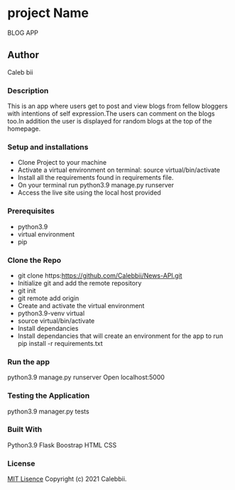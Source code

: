 # project Name
BLOG APP

## Author
Caleb bii
### Description
This is an app where users get to post and view blogs from fellow bloggers with intentions of self expression.The users can comment on the blogs too.In addition the user is displayed for random blogs at the top of the homepage.
### Setup and installations
* Clone Project to your machine
* Activate a virtual environment on terminal: source virtual/bin/activate
* Install all the requirements found in requirements file.
* On your terminal run python3.9 manage.py runserver
* Access the live site using the local host provided 
### Prerequisites
* python3.9
* virtual environment
* pip
### Clone the Repo 
* git clone https:https://github.com/Calebbii/News-API.git
* Initialize git and add the remote repository
* git init
* git remote add origin <your-repository-url>
* Create and activate the virtual environment
* python3.9-venv virtual
* source virtual/bin/activate
* Install dependancies
* Install dependancies that will create an environment for the app to run pip install -r requirements.txt

### Run the app
python3.9 manage.py runserver
Open localhost:5000

### Testing the Application
python3.9 manager.py tests

### Built With
Python3.9
Flask
Boostrap
HTML
CSS
### License
[MIT Lisence](https://github.com/Calebbii/Blog-App/blob/main/LICENSE) Copyright (c) 2021 Calebbii.
